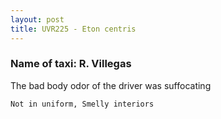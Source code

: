 ```yaml
---
layout: post
title: UVR225 - Eton centris
---
```


### Name of taxi: R. Villegas

The bad body odor of the driver was suffocating 

```Not in uniform, Smelly interiors```
